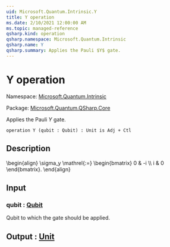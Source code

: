 ```yaml
---
uid: Microsoft.Quantum.Intrinsic.Y
title: Y operation
ms.date: 2/10/2021 12:00:00 AM
ms.topic: managed-reference
qsharp.kind: operation
qsharp.namespace: Microsoft.Quantum.Intrinsic
qsharp.name: Y
qsharp.summary: Applies the Pauli $Y$ gate.
---
```


# Y operation

Namespace: [Microsoft.Quantum.Intrinsic](xref:Microsoft.Quantum.Intrinsic)

Package: [Microsoft.Quantum.QSharp.Core](https://nuget.org/packages/Microsoft.Quantum.QSharp.Core)


Applies the Pauli $Y$ gate.

```qsharp
operation Y (qubit : Qubit) : Unit is Adj + Ctl
```


## Description

\begin{align}\sigma_y \mathrel{:=}\begin{bmatrix}0 & -i \\\\i & 0\end{bmatrix}.\end{align}

## Input

### qubit : [Qubit](xref:microsoft.quantum.lang-ref.qubit)

Qubit to which the gate should be applied.



## Output : [Unit](xref:microsoft.quantum.lang-ref.unit)

